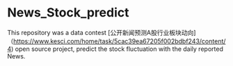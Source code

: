 # News_Stock_predict
This repository was a data contest [公开新闻预测A股行业板块动向]（https://www.kesci.com/home/task/5cac39ea67205f002bdbf243/content/4) open source project, predict the stock fluctuation with the daily reported News.

